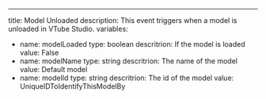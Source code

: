 ---
title: Model Unloaded
description: This event triggers when a model is unloaded in VTube Studio.
variables:
- name: modelLoaded
  type: boolean
	descritrion: If the model is loaded
  value: False
- name: modelName
  type: string
	descritrion: The name of the model
  value: Default model
- name: modelId
  type: string
	descritrion: The id of the model
  value: UniqueIDToIdentifyThisModelBy